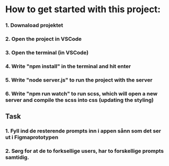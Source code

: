 # How to get started with this project:

### 1. Downaload projektet

### 2. Open the project in VSCode

### 3. Open the terminal (in VSCode)

### 4. Write "npm install" in the terminal and hit enter

### 5. Write "node server.js" to run the project with the server

### 6. Write "npm run watch" to run scss, which will open a new server and compile the scss into css (updating the styling)

## Task

### 1. Fyll ind de resterende prompts inn i appen sånn som det ser ut i Figmaprototypen

### 2. Sørg for at de to forksellige users, har to forskellige prompts samtidig.